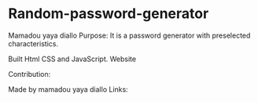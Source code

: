 # Random-password-generator
Mamadou yaya diallo
Purpose:
It is a password generator with preselected characteristics.

Built Html CSS and JavaScript.
Website 

 Contribution: 

Made by mamadou yaya diallo
Links:


